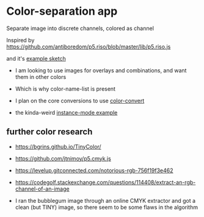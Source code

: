# Color-separation app

Separate image into discrete channels, colored as channel

Inspired by <https://github.com/antiboredom/p5.riso/blob/master/lib/p5.riso.js>

and it's [example sketch](https://github.com/antiboredom/p5.riso/blob/master/tutorials/color-separation.md)

- I am looking to use images for overlays and combinations, and want them in other colors
- Which is why color-name-list is present
- I plan on the core conversions to use [color-convert](https://github.com/Qix-/color-convert)

- the kinda-weird [instance-mode example](https://github.com/antiboredom/p5.riso/tree/a1690e40aa857d86bc6136008cef2f0b33238865/examples/Instance_mode)

## further color research

- https://bgrins.github.io/TinyColor/
- https://github.com/jtnimoy/p5.cmyk.js
- https://levelup.gitconnected.com/notorious-rgb-756f19f3e462
- <https://codegolf.stackexchange.com/questions/114408/extract-an-rgb-channel-of-an-image>

- I ran the bubblegum image through an online CMYK extractor and got a clean (but TINY) image, so there seem to be some flaws in the algorithm